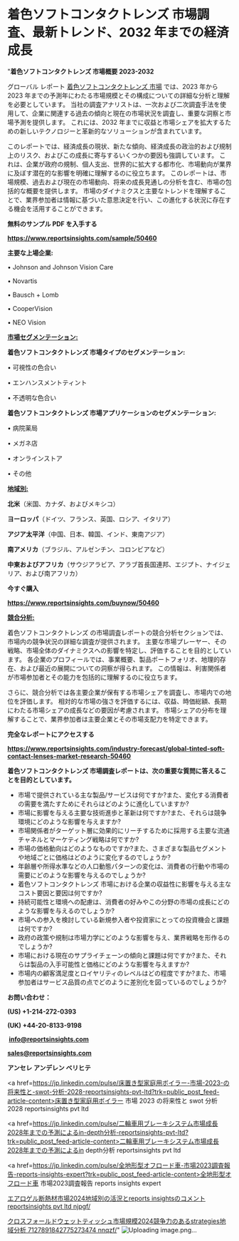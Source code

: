 # 着色ソフトコンタクトレンズ 市場調査、最新トレンド、2032 年までの経済成長

"<strong>着色ソフトコンタクトレンズ 市場概要 2023-2032</strong>

グローバル レポート <a href=https://www.reportsinsights.com/sample/50460>着色ソフトコンタクトレンズ 市場</a> では、2023 年から 2023 年までの予測年にわたる市場規模とその構成についての詳細な分析と理解を必要としています。 当社の調査アナリストは、一次および二次調査手法を使用して、企業に関連する過去の傾向と現在の市場状況を調査し、重要な洞察と市場予測を提供します。 これには、2032 年までに収益と市場シェアを拡大​​するための新しいテクノロジーと革新的なソリューションが含まれています。

このレポートでは、経済成長の現状、新たな傾向、経済成長の政治的および規制上のリスク、およびこの成長に寄与するいくつかの要因も強調しています。 これは、企業が政府の規制、個人支出、世界的に拡大する都市化、市場動向が業界に及ぼす潜在的な影響を明確に理解するのに役立ちます。 このレポートは、市場規模、過去および現在の市場動向、将来の成長見通しの分析を含む、市場の包括的な概要を提供します。 市場のダイナミクスと主要なトレンドを理解することで、業界参加者は情報に基づいた意思決定を行い、この進化する状況に存在する機会を活用することができます。

<strong><b>無料のサンプル PDF を入手する</b></strong>

<a href=https://www.reportsinsights.com/sample/50460><strong><u>https://www.reportsinsights.com/sample/50460</u></strong></a>

<strong>主要な上場企業:</strong>

• Johnson and Johnson Vision Care

• Novartis

• Bausch + Lomb

• CooperVision

• NEO Vision

<strong><u>市場セグメンテーション</u></strong><strong><u>:</u></strong>

<strong>着色ソフトコンタクトレンズ 市場タイプのセグメンテーション:</strong>

• 可視性の色合い

• エンハンスメントティント

• 不透明な色合い

<strong>着色ソフトコンタクトレンズ 市場アプリケーションのセグメンテーション:</strong>

• 病院薬局

• メガネ店

• オンラインストア

• その他

<strong><u>地域別</u></strong><strong><u>:</u></strong>

<strong>北米</strong>（米国、カナダ、およびメキシコ）

<strong>ヨーロッパ</strong>（ドイツ、フランス、英国、ロシア、イタリア）

<strong>アジア太平洋</strong>（中国、日本、韓国、インド、東南アジア）

<strong>南アメリカ</strong>（ブラジル、アルゼンチン、コロンビアなど）

<strong>中東およびアフリカ</strong>（サウジアラビア、アラブ首長国連邦、エジプト、ナイジェリア、および南アフリカ）

<strong>今すぐ購入</strong>

<a href=https://www.reportsinsights.com/buynow/50460><strong><u>https://www.reportsinsights.com/buynow/50460</u></strong></a>

<strong><u>競合分析:</u></strong>

着色ソフトコンタクトレンズ の市場調査レポートの競合分析セクションでは、市場内の競争状況の詳細な調査が提供されます。 主要な市場プレーヤー、その戦略、市場全体のダイナミクスへの影響を特定し、評価することを目的としています。 各企業のプロフィールでは、事業概要、製品ポートフォリオ、地理的存在、および最近の展開についての洞察が得られます。 この情報は、利害関係者が市場参加者とその能力を包括的に理解するのに役立ちます。

さらに、競合分析では各主要企業が保有する市場シェアを調査し、市場内での地位を評価します。 相対的な市場の強さを評価するには、収益、時価総額、長期にわたる市場シェアの成長などの要因が考慮されます。 市場シェアの分布を理解することで、業界参加者は主要企業とその市場支配力を特定できます。

<strong>完全なレポートにアクセスする</strong>

<a href=https://www.reportsinsights.com/industry-forecast/global-tinted-soft-contact-lenses-market-research-50460><strong><u><b>https://www.reportsinsights.com/industry-forecast/global-tinted-soft-contact-lenses-market-research-50460</b></u></strong></a>

<strong><b>着色ソフトコンタクトレンズ 市場調査レポートは、次の重要な質問に答えることを目的としています。</b></strong>
<ul>
  <li>市場で提供されている主な製品/サービスは何ですか?また、変化する消費者の需要を満たすためにそれらはどのように進化していますか?</li>
  <li>市場に影響を与える主要な技術進歩と革新は何ですか?また、それらは競争環境にどのような影響を与えますか?</li>
  <li>市場関係者がターゲット層に効果的にリーチするために採用する主要な流通チャネルとマーケティング戦略は何ですか?</li>
  <li>市場の価格動向はどのようなものですか?また、さまざまな製品セグメントや地域ごとに価格はどのように変化するのでしょうか?</li>
  <li>年齢層や所得水準などの人口動態パターンの変化は、消費者の行動や市場の需要にどのような影響を与えるのでしょうか?</li>
  <li>着色ソフトコンタクトレンズ 市場における企業の収益性に影響を与える主なコスト要因と要因は何ですか?</li>
  <li>持続可能性と環境への配慮は、消費者の好みやこの分野の市場の成長にどのような影響を与えるのでしょうか?</li>
  <li>市場への参入を検討している新規参入者や投資家にとっての投資機会と課題は何ですか?</li>
  <li>政府の政策や規制は市場力学にどのような影響を与え、業界戦略を形作るのでしょうか?</li>
  <li>市場における現在のサプライチェーンの傾向と課題は何ですか?また、それらは製品の入手可能性と価格にどのような影響を与えますか?</li>
  <li>市場内の顧客満足度とロイヤリティのレベルはどの程度ですか?また、市場参加者はサービス品質の点でどのように差別化を図っているのでしょうか?</li>
</ul>
<strong>お問い合わせ：</strong>

<strong>(US) +1-214-272-0393</strong>

<strong>(UK) +44-20-8133-9198</strong>

<strong> </strong><a href=info@reportsinsights.com><strong><u>info@reportsinsights.com</u></strong></a>

<a href=sales@reportsinsights.com><strong><u>sales@reportsinsights.com</u></strong></a>

<strong>アンセレ アンデレン ベリヒテ</strong>

<a href=https://jp.linkedin.com/pulse/床置き型家庭用ボイラー-市場-2023-の将来性と-swot-分析-2028-reportsinsights-pvt-ltd?trk=public_post_feed-article-content>床置き型家庭用ボイラー 市場 2023 の将来性と swot 分析 2028 reportsinsights pvt ltd</a>

<a href=https://jp.linkedin.com/pulse/二輪車用ブレーキシステム市場成長2028年までの予測によるin-depth分析-reportsinsights-pvt-ltd?trk=public_post_feed-article-content>二輪車用ブレーキシステム市場成長2028年までの予測によるin depth分析 reportsinsights pvt ltd</a>

<a href=https://jp.linkedin.com/pulse/全地形型オフロード車-市場2023調査報告-reports-insights-expert?trk=public_post_feed-article-content>全地形型オフロード車 市場2023調査報告 reports insights expert</a>

<a href=https://www.linkedin.com/pulse/エアロゲル断熱材市場2024地域別の活況とreports-insightsのコメント-reportsinsights-pvt-ltd-njpgf/>エアロゲル断熱材市場2024地域別の活況とreports insightsのコメント reportsinsights pvt ltd njpgf/</a>

<a href=https://www.linkedin.com/pulse/クロスフォールドウェットティッシュ市場規模2024競争力のあるstrategies地域分析-7127891842775273474-nnqzf/>クロスフォールドウェットティッシュ市場規模2024競争力のあるstrategies地域分析 7127891842775273474 nnqzf/</a>"
![Uploading image.png…]()

